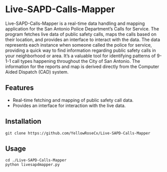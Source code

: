# Live-SAPD-Calls-Mapper

Live-SAPD-Calls-Mapper is a real-time data handling and mapping application for the San Antonio Police Department’s Calls for Service. The program fetches live data of public safety calls, maps the calls based on their location, and provides an interface to interact with the data. The data represents each instance when someone called the police for service, providing a quick way to find information regarding public safety calls in your neighborhood or area. It’s a valuable tool for identifying patterns of 9-1-1 call types happening throughout the City of San Antonio. The information for the reports and map is derived directly from the Computer Aided Dispatch (CAD) system.

## Features

- Real-time fetching and mapping of public safety call data.
- Provides an interface for interaction with the live data.

## Installation

```git clone https://github.com/YellowRoseCx/Live-SAPD-Calls-Mapper```

## Usage

```
cd ./Live-SAPD-Calls-Mapper
python livesapdmapper.py
```

